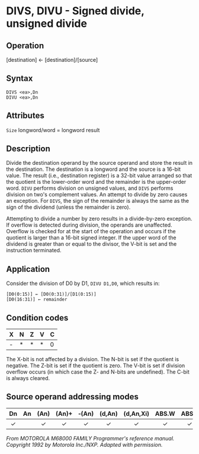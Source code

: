 # DIVS, DIVU - Signed divide, unsigned divide

## Operation
[destination] ← [destination]/[source]

## Syntax
```assembly
DIVS <ea>,Dn
DIVU <ea>,Dn
```

## Attributes
`Size` longword/word = longword result

## Description
Divide the destination operand by the source operand and store the result in the destination. The destination is a longword and the source is a 16-bit value. The result (i.e., destination register) is a 32-bit value arranged so that the quotient is the lower-order word and the remainder is the upper-order word. `DIVU` performs division on unsigned values, and `DIVS` performs division on two's complement values. An attempt to divide by zero causes an exception. For `DIVS`, the sign of the remainder is always the same as the sign of the dividend (unless the remainder is zero).

Attempting to divide a number by zero results in a divide-by-zero exception. If overflow is detected during division, the operands are unaffected. Overflow is checked for at the start of the operation and occurs if the quotient is larger than a 16-bit signed integer. If the upper word of the dividend is greater than or equal to the divisor, the V-bit is set and the instruction terminated.

## Application
Consider the division of D0 by D1, `DIVU D1,D0`, which results in:

```
[D0(0:15)] ← [D0(0:31)]/[D1(0:15)]
[D0(16:31)] ← remainder
```

## Condition codes
|X|N|Z|V|C|
|--|--|--|--|--|
|-|*|*|*|0|

The X-bit is not affected by a division. The N-bit is set if the quotient is negative. The Z-bit is set if the quotient is zero. The V-bit is set if division overflow occurs (in which case the Z- and N-bits are undefined). The C-bit is always cleared.

## Source operand addressing modes
|Dn|An|(An)|(An)+|&#x2011;(An)|(d,An)|(d,An,Xi)|ABS.W|ABS.L|(d,PC)|(d,PC,Xn)|imm|
|:-:|:-:|:-:|:-:|:-:|:-:|:-:|:-:|:-:|:-:|:-:|:-:|
|✓||✓|✓|✓|✓|✓|✓|✓|✓|✓|✓|

*From MOTOROLA M68000 FAMILY Programmer's reference manual. Copyright 1992 by Motorola Inc./NXP. Adapted with permission.*